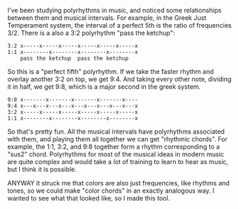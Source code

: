 I've been studying polyrhythms in music, and noticed some relationships between
them and musical intervals.  For example, in the Greek Just Temperament system,
the interval of a perfect 5th is the ratio of frequencies 3/2.  There is a also
a 3:2 polyrhythm "pass the ketchup":

    3:2 x-----x-----x-----x-----x-----x-----x
    1:1 x--------x--------x--------x--------x
        pass the ketchup  pass the ketchup

So this is a "perfect fifth" polyrhythm.  If we take the faster rhythm and
overlay another 3:2 on top, we get 9:4.  And taking every other note, dividing
it in half, we get 9:8, which is a major second in the greek system.

    9:8 x-------x-------x-------x-------x----    
    9:4 x---x---x---x---x---x---x---x---x---x
    3:2 x-----x-----x-----x-----x-----x-----x
    1:1 x--------x--------x--------x--------x

So that's pretty fun.  All the musical intervals have polyrhythms associated
with them, and playing them all together we can get "rhythmic chords".  For
example, the 1:1, 3:2, and 9:8 together form a rhythm corresponding to a "sus2"
chord.  Polyrhythms for most of the musical ideas in modern music are quite
complex and would take a lot of training to learn to hear as music, but I think
it is possible.

ANYWAY it struck me that colors are also just frequencies, like rhythms and
tones, so we could make "color chords" in an exactly analogous way.  I wanted to
see what that looked like, so I made this tool.

